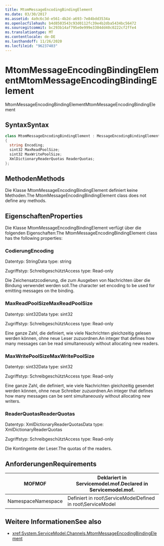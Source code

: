 ```yaml
---
title: MtomMessageEncodingBindingElement
ms.date: 03/30/2017
ms.assetid: 4a9c6c3d-e561-4b2d-a693-7e84bdd3534a
ms.openlocfilehash: b4d8503543c93d0112fc39e4b2dba5434bc56472
ms.sourcegitcommit: bc293b14af795e0e999e3304dd40c0222cf2ffe4
ms.translationtype: MT
ms.contentlocale: de-DE
ms.lasthandoff: 11/26/2020
ms.locfileid: "96237403"
---
```

# <a name="mtommessageencodingbindingelement"></a><span data-ttu-id="52be2-102">MtomMessageEncodingBindingElement</span><span class="sxs-lookup"><span data-stu-id="52be2-102">MtomMessageEncodingBindingElement</span></span>

<span data-ttu-id="52be2-103">MtomMessageEncodingBindingElement</span><span class="sxs-lookup"><span data-stu-id="52be2-103">MtomMessageEncodingBindingElement</span></span>  
  
## <a name="syntax"></a><span data-ttu-id="52be2-104">Syntax</span><span class="sxs-lookup"><span data-stu-id="52be2-104">Syntax</span></span>  
  
```csharp
class MtomMessageEncodingBindingElement : MessageEncodingBindingElement  
{  
  string Encoding;  
  sint32 MaxReadPoolSize;  
  sint32 MaxWritePoolSize;  
  XmlDictionaryReaderQuotas ReaderQuotas;  
};  
```  
  
## <a name="methods"></a><span data-ttu-id="52be2-105">Methoden</span><span class="sxs-lookup"><span data-stu-id="52be2-105">Methods</span></span>  

 <span data-ttu-id="52be2-106">Die Klasse MtomMessageEncodingBindingElement definiert keine Methoden.</span><span class="sxs-lookup"><span data-stu-id="52be2-106">The MtomMessageEncodingBindingElement class does not define any methods.</span></span>  
  
## <a name="properties"></a><span data-ttu-id="52be2-107">Eigenschaften</span><span class="sxs-lookup"><span data-stu-id="52be2-107">Properties</span></span>  

 <span data-ttu-id="52be2-108">Die Klasse MtomMessageEncodingBindingElement verfügt über die folgenden Eigenschaften:</span><span class="sxs-lookup"><span data-stu-id="52be2-108">The MtomMessageEncodingBindingElement class has the following properties:</span></span>  
  
### <a name="encoding"></a><span data-ttu-id="52be2-109">Codierung</span><span class="sxs-lookup"><span data-stu-id="52be2-109">Encoding</span></span>  

 <span data-ttu-id="52be2-110">Datentyp: String</span><span class="sxs-lookup"><span data-stu-id="52be2-110">Data type: string</span></span>  
  
 <span data-ttu-id="52be2-111">Zugriffstyp: Schreibgeschützt</span><span class="sxs-lookup"><span data-stu-id="52be2-111">Access type: Read-only</span></span>  
  
 <span data-ttu-id="52be2-112">Die Zeichensatzcodierung, die zum Ausgeben von Nachrichten über die Bindung verwendet werden soll.</span><span class="sxs-lookup"><span data-stu-id="52be2-112">The character set encoding to be used for emitting messages on the binding.</span></span>  
  
### <a name="maxreadpoolsize"></a><span data-ttu-id="52be2-113">MaxReadPoolSize</span><span class="sxs-lookup"><span data-stu-id="52be2-113">MaxReadPoolSize</span></span>  

 <span data-ttu-id="52be2-114">Datentyp: sint32</span><span class="sxs-lookup"><span data-stu-id="52be2-114">Data type: sint32</span></span>  
  
 <span data-ttu-id="52be2-115">Zugriffstyp: Schreibgeschützt</span><span class="sxs-lookup"><span data-stu-id="52be2-115">Access type: Read-only</span></span>  
  
 <span data-ttu-id="52be2-116">Eine ganze Zahl, die definiert, wie viele Nachrichten gleichzeitig gelesen werden können, ohne neue Leser zuzuordnen.</span><span class="sxs-lookup"><span data-stu-id="52be2-116">An integer that defines how many messages can be read simultaneously without allocating new readers.</span></span>  
  
### <a name="maxwritepoolsize"></a><span data-ttu-id="52be2-117">MaxWritePoolSize</span><span class="sxs-lookup"><span data-stu-id="52be2-117">MaxWritePoolSize</span></span>  

 <span data-ttu-id="52be2-118">Datentyp: sint32</span><span class="sxs-lookup"><span data-stu-id="52be2-118">Data type: sint32</span></span>  
  
 <span data-ttu-id="52be2-119">Zugriffstyp: Schreibgeschützt</span><span class="sxs-lookup"><span data-stu-id="52be2-119">Access type: Read-only</span></span>  
  
 <span data-ttu-id="52be2-120">Eine ganze Zahl, die definiert, wie viele Nachrichten gleichzeitig gesendet werden können, ohne neue Schreiber zuzuordnen.</span><span class="sxs-lookup"><span data-stu-id="52be2-120">An integer that defines how many messages can be sent simultaneously without allocating new writers.</span></span>  
  
### <a name="readerquotas"></a><span data-ttu-id="52be2-121">ReaderQuotas</span><span class="sxs-lookup"><span data-stu-id="52be2-121">ReaderQuotas</span></span>  

 <span data-ttu-id="52be2-122">Datentyp: XmlDictionaryReaderQuotas</span><span class="sxs-lookup"><span data-stu-id="52be2-122">Data type: XmlDictionaryReaderQuotas</span></span>  
  
 <span data-ttu-id="52be2-123">Zugriffstyp: Schreibgeschützt</span><span class="sxs-lookup"><span data-stu-id="52be2-123">Access type: Read-only</span></span>  
  
 <span data-ttu-id="52be2-124">Die Kontingente der Leser.</span><span class="sxs-lookup"><span data-stu-id="52be2-124">The quotas of the readers.</span></span>  
  
## <a name="requirements"></a><span data-ttu-id="52be2-125">Anforderungen</span><span class="sxs-lookup"><span data-stu-id="52be2-125">Requirements</span></span>  
  
|<span data-ttu-id="52be2-126">MOF</span><span class="sxs-lookup"><span data-stu-id="52be2-126">MOF</span></span>|<span data-ttu-id="52be2-127">Deklariert in Servicemodel.mof.</span><span class="sxs-lookup"><span data-stu-id="52be2-127">Declared in Servicemodel.mof.</span></span>|  
|---------|-----------------------------------|  
|<span data-ttu-id="52be2-128">Namespace</span><span class="sxs-lookup"><span data-stu-id="52be2-128">Namespace</span></span>|<span data-ttu-id="52be2-129">Definiert in root\ServiceModel</span><span class="sxs-lookup"><span data-stu-id="52be2-129">Defined in root\ServiceModel</span></span>|  
  
## <a name="see-also"></a><span data-ttu-id="52be2-130">Weitere Informationen</span><span class="sxs-lookup"><span data-stu-id="52be2-130">See also</span></span>

- <xref:System.ServiceModel.Channels.MtomMessageEncodingBindingElement>
